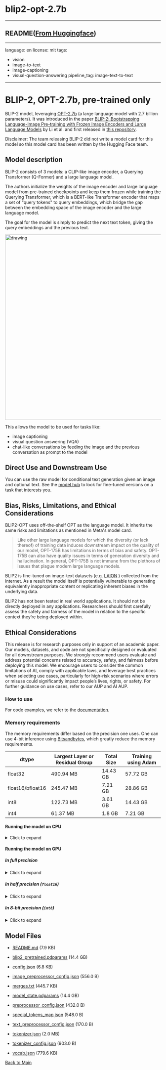 
# blip2-opt-2.7b
---


## README([From Huggingface](https://huggingface.co/Salesforce/blip2-opt-2.7b))

---
language: en
license: mit
tags:
- vision
- image-to-text 
- image-captioning
- visual-question-answering
pipeline_tag: image-text-to-text
---

# BLIP-2, OPT-2.7b, pre-trained only

BLIP-2 model, leveraging [OPT-2.7b](https://huggingface.co/facebook/opt-2.7b) (a large language model with 2.7 billion parameters).
It was introduced in the paper [BLIP-2: Bootstrapping Language-Image Pre-training with Frozen Image Encoders and Large Language Models](https://arxiv.org/abs/2301.12597) by Li et al. and first released in [this repository](https://github.com/salesforce/LAVIS/tree/main/projects/blip2).

Disclaimer: The team releasing BLIP-2 did not write a model card for this model so this model card has been written by the Hugging Face team.

## Model description

BLIP-2 consists of 3 models: a CLIP-like image encoder, a Querying Transformer (Q-Former) and a large language model.

The authors initialize the weights of the image encoder and large language model from pre-trained checkpoints and keep them frozen
while training the Querying Transformer, which is a BERT-like Transformer encoder that maps a set of "query tokens" to query embeddings,
which bridge the gap between the embedding space of the image encoder and the large language model.

The goal for the model is simply to predict the next text token, giving the query embeddings and the previous text.

<img src="https://huggingface.co/datasets/huggingface/documentation-images/resolve/main/transformers/model_doc/blip2_architecture.jpg"
alt="drawing" width="600"/> 

This allows the model to be used for tasks like:

- image captioning
- visual question answering (VQA)
- chat-like conversations by feeding the image and the previous conversation as prompt to the model

## Direct Use and Downstream Use

You can use the raw model for conditional text generation given an image and optional text. See the [model hub](https://huggingface.co/models?search=Salesforce/blip) to look for
fine-tuned versions on a task that interests you.

## Bias, Risks, Limitations, and Ethical Considerations

BLIP2-OPT uses off-the-shelf OPT as the language model. It inherits the same risks and limitations as mentioned in Meta's model card.

> Like other large language models for which the diversity (or lack thereof) of training
> data induces downstream impact on the quality of our model, OPT-175B has limitations in terms
> of bias and safety. OPT-175B can also have quality issues in terms of generation diversity and
> hallucination. In general, OPT-175B is not immune from the plethora of issues that plague modern
> large language models.
> 
BLIP2 is fine-tuned on image-text datasets (e.g. [LAION](https://laion.ai/blog/laion-400-open-dataset/) ) collected from the internet.  As a result the model itself is potentially vulnerable to generating equivalently inappropriate content or replicating inherent biases in the underlying data.

BLIP2 has not been tested in real world applications. It should not be directly deployed in any applications. Researchers should first carefully assess the safety and fairness of the model in relation to the specific context they’re being deployed within.

## Ethical Considerations
This release is for research purposes only in support of an academic paper. Our models, datasets, and code are not specifically designed or evaluated for all downstream purposes. We strongly recommend users evaluate and address potential concerns related to accuracy, safety, and fairness before deploying this model. We encourage users to consider the common limitations of AI, comply with applicable laws, and leverage best practices when selecting use cases, particularly for high-risk scenarios where errors or misuse could significantly impact people’s lives, rights, or safety. For further guidance on use cases, refer to our AUP and AI AUP.

### How to use

For code examples, we refer to the [documentation](https://huggingface.co/docs/transformers/main/en/model_doc/blip-2#transformers.Blip2ForConditionalGeneration.forward.example).

### Memory requirements

The memory requirements differ based on the precision one uses. One can use 4-bit inference using [Bitsandbytes](https://huggingface.co/blog/4bit-transformers-bitsandbytes), which greatly reduce the memory requirements.

| dtype             | Largest Layer or Residual Group | Total Size | Training using Adam |
|-------------------|---------------------------------|------------|----------------------|
| float32           | 490.94 MB                       | 14.43 GB   | 57.72 GB             |
| float16/bfloat16  | 245.47 MB                       | 7.21 GB    | 28.86 GB             |
| int8              | 122.73 MB                       | 3.61 GB    | 14.43 GB             |
| int4              | 61.37 MB                        | 1.8 GB     | 7.21 GB              |

#### Running the model on CPU

<details>
<summary> Click to expand </summary>

```python
import requests
from PIL import Image
from paddlenlp.transformers import Blip2Processor, Blip2ForConditionalGeneration

processor = Blip2Processor.from_pretrained("Salesforce/blip2-opt-2.7b")
model = Blip2ForConditionalGeneration.from_pretrained("Salesforce/blip2-opt-2.7b")

img_url = 'https://storage.googleapis.com/sfr-vision-language-research/BLIP/demo.jpg' 
raw_image = Image.open(requests.get(img_url, stream=True).raw).convert('RGB')

question = "how many dogs are in the picture?"
inputs = processor(raw_image, question, return_tensors="pd")

out = model.generate(**inputs)
print(processor.decode(out[0], skip_special_tokens=True).strip())
```
</details>

#### Running the model on GPU

##### In full precision 

<details>
<summary> Click to expand </summary>

```python
# pip install accelerate
import requests
from PIL import Image
from paddlenlp.transformers import Blip2Processor, Blip2ForConditionalGeneration

processor = Blip2Processor.from_pretrained("Salesforce/blip2-opt-2.7b")
model = Blip2ForConditionalGeneration.from_pretrained("Salesforce/blip2-opt-2.7b", )

img_url = 'https://storage.googleapis.com/sfr-vision-language-research/BLIP/demo.jpg' 
raw_image = Image.open(requests.get(img_url, stream=True).raw).convert('RGB')

question = "how many dogs are in the picture?"
inputs = processor(raw_image, question, return_tensors="pd").to("cuda")

out = model.generate(**inputs)
print(processor.decode(out[0], skip_special_tokens=True).strip())
```
</details>

##### In half precision (`float16`)

<details>
<summary> Click to expand </summary>

```python
# pip install accelerate
import torch
import requests
from PIL import Image
from paddlenlp.transformers import Blip2Processor, Blip2ForConditionalGeneration

processor = Blip2Processor.from_pretrained("Salesforce/blip2-opt-2.7b")
model = Blip2ForConditionalGeneration.from_pretrained("Salesforce/blip2-opt-2.7b", torch_dtype=torch.float16, )

img_url = 'https://storage.googleapis.com/sfr-vision-language-research/BLIP/demo.jpg' 
raw_image = Image.open(requests.get(img_url, stream=True).raw).convert('RGB')

question = "how many dogs are in the picture?"
inputs = processor(raw_image, question, return_tensors="pd").to("cuda", torch.float16)

out = model.generate(**inputs)
print(processor.decode(out[0], skip_special_tokens=True).strip())
```
</details>

##### In 8-bit precision (`int8`)

<details>
<summary> Click to expand </summary>

```python
# pip install accelerate bitsandbytes
import torch
import requests
from PIL import Image
from paddlenlp.transformers import Blip2Processor, Blip2ForConditionalGeneration

processor = Blip2Processor.from_pretrained("Salesforce/blip2-opt-2.7b")
model = Blip2ForConditionalGeneration.from_pretrained("Salesforce/blip2-opt-2.7b", load_in_8bit=True, )

img_url = 'https://storage.googleapis.com/sfr-vision-language-research/BLIP/demo.jpg' 
raw_image = Image.open(requests.get(img_url, stream=True).raw).convert('RGB')

question = "how many dogs are in the picture?"
inputs = processor(raw_image, question, return_tensors="pd").to("cuda", torch.float16)

out = model.generate(**inputs)
print(processor.decode(out[0], skip_special_tokens=True).strip())
```
</details>



## Model Files

- [README.md](https://paddlenlp.bj.bcebos.com/models/community/Salesforce/blip2-opt-2.7b/README.md) (7.9 KB)

- [blip2_pretrained.pdparams](https://paddlenlp.bj.bcebos.com/models/community/Salesforce/blip2-opt-2.7b/blip2_pretrained.pdparams) (14.4 GB)

- [config.json](https://paddlenlp.bj.bcebos.com/models/community/Salesforce/blip2-opt-2.7b/config.json) (6.8 KB)

- [image_preprocessor_config.json](https://paddlenlp.bj.bcebos.com/models/community/Salesforce/blip2-opt-2.7b/image_preprocessor_config.json) (556.0 B)

- [merges.txt](https://paddlenlp.bj.bcebos.com/models/community/Salesforce/blip2-opt-2.7b/merges.txt) (445.7 KB)

- [model_state.pdparams](https://paddlenlp.bj.bcebos.com/models/community/Salesforce/blip2-opt-2.7b/model_state.pdparams) (14.4 GB)

- [preprocessor_config.json](https://paddlenlp.bj.bcebos.com/models/community/Salesforce/blip2-opt-2.7b/preprocessor_config.json) (432.0 B)

- [special_tokens_map.json](https://paddlenlp.bj.bcebos.com/models/community/Salesforce/blip2-opt-2.7b/special_tokens_map.json) (548.0 B)

- [text_preprocessor_config.json](https://paddlenlp.bj.bcebos.com/models/community/Salesforce/blip2-opt-2.7b/text_preprocessor_config.json) (170.0 B)

- [tokenizer.json](https://paddlenlp.bj.bcebos.com/models/community/Salesforce/blip2-opt-2.7b/tokenizer.json) (2.0 MB)

- [tokenizer_config.json](https://paddlenlp.bj.bcebos.com/models/community/Salesforce/blip2-opt-2.7b/tokenizer_config.json) (903.0 B)

- [vocab.json](https://paddlenlp.bj.bcebos.com/models/community/Salesforce/blip2-opt-2.7b/vocab.json) (779.6 KB)


[Back to Main](../../)
